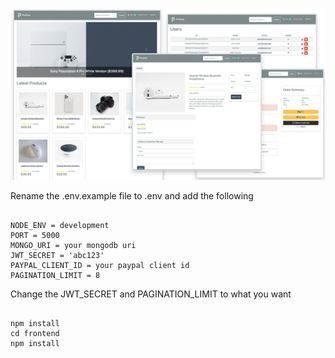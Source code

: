 ![screenshot](screens.png)

Rename the .env.example file to .env and add the following

```

NODE_ENV = development
PORT = 5000
MONGO_URI = your mongodb uri
JWT_SECRET = 'abc123'
PAYPAL_CLIENT_ID = your paypal client id
PAGINATION_LIMIT = 8
```

Change the JWT_SECRET and PAGINATION_LIMIT to what you want

```

npm install
cd frontend
npm install
```
